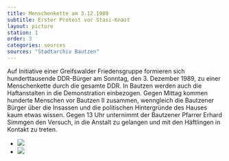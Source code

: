 ```yaml
---
title: Menschenkette am 3.12.1989
subtitle: Erster Protest vor Stasi-Knast
layout: picture
station: 1
order: 3
categories: sources
sources: "Stadtarchiv Bautzen"
---
```

Auf Initiative einer Greifswalder Friedensgruppe formieren sich hunderttausende DDR-B&uuml;rger am Sonntag, den 3. Dezember 1989, zu einer Menschenkette durch die gesamte DDR. In Bautzen werden auch die Haftanstalten in die Demonstration einbezogen. Gegen Mittag kommen hunderte Menschen vor Bautzen II zusammen, wenngleich die Bautzener B&uuml;rger &uuml;ber die Insassen und die politischen Hintergr&uuml;nde des Hauses kaum etwas wissen. Gegen 13 Uhr unternimmt der Bautzener Pfarrer Erhard Simmgen den Versuch, in die Anstalt zu gelangen und mit den H&auml;ftlingen in Kontakt zu treten. 

<ul class="carousel">
	<li><a href="{{ site.url }}/assets/station-photos/1_B_BautzenerBuerger_Quelle_Menschenkette1_3-12-89_StadtarchivBautzen.jpg" data-lightbox="gallery-1"><img src="{{ site.url }}/assets/station-photos/1_B_BautzenerBuerger_Quelle_Menschenkette1_3-12-89_StadtarchivBautzen.jpg"></a></li>
	<li><a href="{{ site.url }}/assets/station-photos/1_B_BautzenerBuerger_Quelle_Menschenkette2_3-12-89_StadtarchivBautzen.jpg" data-lightbox="gallery-1"><img src="{{ site.url }}/assets/station-photos/1_B_BautzenerBuerger_Quelle_Menschenkette2_3-12-89_StadtarchivBautzen.jpg"></a></li>
</ul>